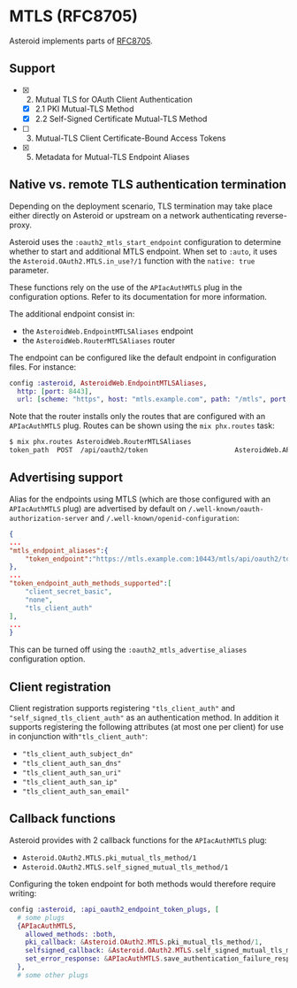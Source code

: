 # MTLS (RFC8705)

Asteroid implements parts of [RFC8705](https://tools.ietf.org/html/rfc8705).

## Support

- [x] 2. Mutual TLS for OAuth Client Authentication
  - [x] 2.1 PKI Mutual-TLS Method
  - [x] 2.2 Self-Signed Certificate Mutual-TLS Method
- [ ] 3. Mutual-TLS Client Certificate-Bound Access Tokens
- [x] 5. Metadata for Mutual-TLS Endpoint Aliases

## Native vs. remote TLS authentication termination

Depending on the deployment scenario, TLS termination may take place either directly on Asteroid
or upstream on a network authenticating reverse-proxy.

Asteroid uses the `:oauth2_mtls_start_endpoint` configuration to determine whether to start
and additional MTLS endpoint. When set to `:auto`, it uses the
`Asteroid.OAuth2.MTLS.in_use?/1` function with the `native: true` parameter.

These functions rely on the use of the `APIacAuthMTLS` plug in the configuration options. Refer
to its documentation for more information.

The additional endpoint consist in:
- the `AsteroidWeb.EndpointMTLSAliases` endpoint
- the `AsteroidWeb.RouterMTLSAliases` router

The endpoint can be configured like the default endpoint in configuration files. For instance:

```elixir
config :asteroid, AsteroidWeb.EndpointMTLSAliases,
  http: [port: 8443],
  url: [scheme: "https", host: "mtls.example.com", path: "/mtls", port: 10443]
```

Note that the router installs only the routes that are configured with an `APIacAuthMTLS` plug.
Routes can be shown using the `mix phx.routes` task:

```bash
$ mix phx.routes AsteroidWeb.RouterMTLSAliases
token_path  POST  /api/oauth2/token                      AsteroidWeb.API.OAuth2.TokenController :handle
```

## Advertising support

Alias for the endpoints using MTLS (which are those configured with an `APIacAuthMTLS` plug)
are advertised by default on `/.well-known/oauth-authorization-server` and
`/.well-known/openid-configuration`:

```json
{
...
"mtls_endpoint_aliases":{
	"token_endpoint":"https://mtls.example.com:10443/mtls/api/oauth2/token"
},
...
"token_endpoint_auth_methods_supported":[
	"client_secret_basic",
	"none",
	"tls_client_auth"
],
...
}
```

This can be turned off using the `:oauth2_mtls_advertise_aliases` configuration option.

## Client registration

Client registration supports registering `"tls_client_auth"` and `"self_signed_tls_client_auth"`
as an authentication method. In addition it supports registering the following attributes
(at most one per client) for use in conjunction with`"tls_client_auth"`:
- `"tls_client_auth_subject_dn"`
- `"tls_client_auth_san_dns"`
- `"tls_client_auth_san_uri"`
- `"tls_client_auth_san_ip"`
- `"tls_client_auth_san_email"`

## Callback functions

Asteroid provides with 2 callback functions for the `APIacAuthMTLS` plug:
- `Asteroid.OAuth2.MTLS.pki_mutual_tls_method/1`
- `Asteroid.OAuth2.MTLS.self_signed_mutual_tls_method/1`

Configuring the token endpoint for both methods would therefore require writing:

```elixir
config :asteroid, :api_oauth2_endpoint_token_plugs, [
  # some plugs
  {APIacAuthMTLS,
    allowed_methods: :both,
    pki_callback: &Asteroid.OAuth2.MTLS.pki_mutual_tls_method/1,
    selfsigned_callback: &Asteroid.OAuth2.MTLS.self_signed_mutual_tls_method/1,
    set_error_response: &APIacAuthMTLS.save_authentication_failure_response/3
  },
  # some other plugs
```

